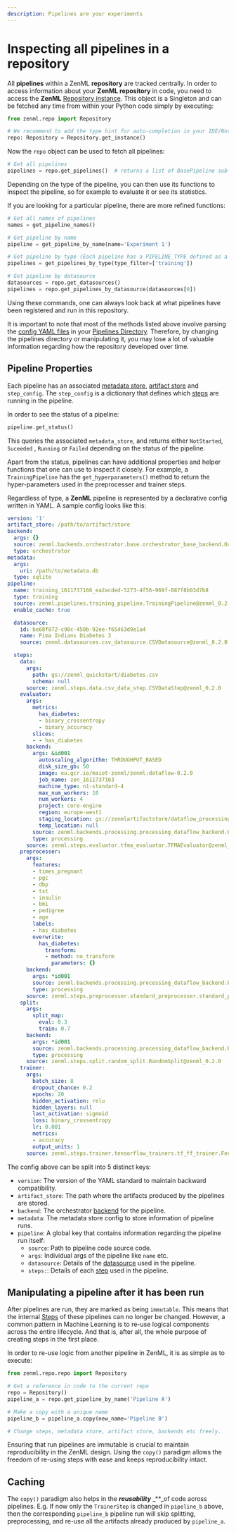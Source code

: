 ```yaml
---
description: Pipelines are your experiments
---
```


# Inspecting all pipelines in a repository

All **pipelines** within a ZenML **repository** are tracked centrally. In order to access information about your **ZenML repository** in code, you need to access the **ZenML** [Repository instance](https://github.com/zenml-io/zenml/tree/e03186485a4d97ca52ee0268d9168304783fdd47/docs/book/api-reference/zenml/zenml.repo.md#zenml-repo-package). This object is a Singleton and can be fetched any time from within your Python code simply by executing:

```python
from zenml.repo import Repository

# We recommend to add the type hint for auto-completion in your IDE/Notebook
repo: Repository = Repository.get_instance()
```

Now the `repo` object can be used to fetch all pipelines:

```python
# Get all pipelines
pipelines = repo.get_pipelines()  # returns a list of BasePipeline sub-classed objects
```

Depending on the type of the pipeline, you can then use its functions to inspect the pipeline, so for example to evaluate it or see its statistics.

If you are looking for a particular pipeline, there are more refined functions:

```python
# Get all names of pipelines
names = get_pipeline_names()

# Get pipeline by name
pipeline = get_pipeline_by_name(name='Experiment 1')

# Get pipeline by type (Each pipeline has a PIPELINE_TYPE defined as a string)
pipelines = get_pipelines_by_type(type_filter=['training'])

# Get pipeline by datasource
datasources = repo.get_datasources()
pipelines = repo.get_pipelines_by_datasource(datasources[0])
```

Using these commands, one can always look back at what pipelines have been registered and run in this repository.

It is important to note that most of the methods listed above involve parsing the [config YAML files](http://docs.zenml.io.s3-website.eu-central-1.amazonaws.com/pipelines/what-is-a-pipeline.html) in your [Pipelines Directory](http://docs.zenml.io.s3-website.eu-central-1.amazonaws.com/repository/pipeline-directory.html). Therefore, by changing the pipelines directory or manipulating it, you may lose a lot of valuable information regarding how the repository developed over time.

## Pipeline Properties

Each pipeline has an associated [metadata store](../core-concepts.md#metadata-store), [artifact store](../core-concepts.md#artifact-store) and `step_config`. The `step_config` is a dictionary that defines which [steps](../core-concepts.md#steps) are running in the pipeline.

In order to see the status of a pipeline:

```python
pipeline.get_status()
```

This queries the associated `metadata_store`, and returns either `NotStarted`, `Suceeded` , `Running` or `Failed` depending on the status of the pipeline.

Apart from the status, pipelines can have additional properties and helper functions that one can use to inspect it closely. For example, a `TrainingPipeline` has the `get_hyperparameters()` method to return the hyper-parameters used in the preprocesser and trainer steps.

Regardless of type, a **ZenML** pipeline is represented by a declarative config written in YAML. A sample config looks like this:

```yaml
version: '1'
artifact_store: /path/to/artifact/store
backend:
  args: {}
  source: zenml.backends.orchestrator.base.orchestrator_base_backend.OrchestratorBaseBackend@zenml_0.2.0
  type: orchestrator
metadata:
  args:
    uri: /path/to/metadata.db
  type: sqlite
pipeline:
  name: training_1611737166_ea2acded-5273-4f56-969f-087f8b03d7b8
  type: training
  source: zenml.pipelines.training_pipeline.TrainingPipeline@zenml_0.2.0
  enable_cache: true

  datasource:
    id: be68f872-c90c-450b-92ee-f65463d9e1a4
    name: Pima Indians Diabetes 3
    source: zenml.datasources.csv_datasource.CSVDatasource@zenml_0.2.0

  steps:
    data:
      args:
        path: gs://zenml_quickstart/diabetes.csv
        schema: null
      source: zenml.steps.data.csv_data_step.CSVDataStep@zenml_0.2.0
    evaluator:
      args:
        metrics:
          has_diabetes:
          - binary_crossentropy
          - binary_accuracy
        slices:
        - - has_diabetes
      backend:
        args: &id001
          autoscaling_algorithm: THROUGHPUT_BASED
          disk_size_gb: 50
          image: eu.gcr.io/maiot-zenml/zenml:dataflow-0.2.0
          job_name: zen_1611737163
          machine_type: n1-standard-4
          max_num_workers: 10
          num_workers: 4
          project: core-engine
          region: europe-west1
          staging_location: gs://zenmlartifactstore/dataflow_processing/staging
          temp_location: null
        source: zenml.backends.processing.processing_dataflow_backend.ProcessingDataFlowBackend@zenml_0.2.0
        type: processing
      source: zenml.steps.evaluator.tfma_evaluator.TFMAEvaluator@zenml_0.2.0
    preprocesser:
      args:
        features:
        - times_pregnant
        - pgc
        - dbp
        - tst
        - insulin
        - bmi
        - pedigree
        - age
        labels:
        - has_diabetes
        overwrite:
          has_diabetes:
            transform:
            - method: no_transform
              parameters: {}
      backend:
        args: *id001
        source: zenml.backends.processing.processing_dataflow_backend.ProcessingDataFlowBackend@zenml_0.2.0
        type: processing
      source: zenml.steps.preprocesser.standard_preprocesser.standard_preprocesser.StandardPreprocesser@zenml_0.2.0
    split:
      args:
        split_map:
          eval: 0.3
          train: 0.7
      backend:
        args: *id001
        source: zenml.backends.processing.processing_dataflow_backend.ProcessingDataFlowBackend@zenml_0.2.0
        type: processing
      source: zenml.steps.split.random_split.RandomSplit@zenml_0.2.0
    trainer:
      args:
        batch_size: 8
        dropout_chance: 0.2
        epochs: 20
        hidden_activation: relu
        hidden_layers: null
        last_activation: sigmoid
        loss: binary_crossentropy
        lr: 0.001
        metrics:
        - accuracy
        output_units: 1
      source: zenml.steps.trainer.tensorflow_trainers.tf_ff_trainer.FeedForwardTrainer@zenml_0.2.0
```

The config above can be split into 5 distinct keys:

* `version`: The version of the YAML standard to maintain backward compatibility.
* `artifact_store`: The path where the artifacts produced by the pipelines are stored.
* `backend`: The orchestrator [backend](inspecting-all-pipelines.md) for the pipeline.
* `metadata`: The metadata store config to store information of pipeline runs.
* `pipeline`: A global key that contains information regarding the pipeline run itself:
  * `source`: Path to pipeline code source code.
  * `args`: Individual args of the pipeline like `name` etc.
  * `datasource`: Details of the [datasource](../starter-guide/datasource.md) used in the pipeline.
  * `steps:`: Details of each [step](https://github.com/zenml-io/zenml/tree/beef951a0f0f146c6f8e16e4ad759262acbcdfdd/docs/book/api-reference/zenml/zenml.steps) used in the pipeline.

## Manipulating a pipeline after it has been run

After pipelines are run, they are marked as being `immutable`. This means that the internal [Steps](https://github.com/zenml-io/zenml/tree/beef951a0f0f146c6f8e16e4ad759262acbcdfdd/docs/book/api-reference/zenml/zenml.steps) of these pipelines can no longer be changed. However, a common pattern in Machine Learning is to re-use logical components across the entire lifecycle. And that is, after all, the whole purpose of creating steps in the first place.

In order to re-use logic from another pipeline in ZenML, it is as simple as to execute:

```python
from zenml.repo.repo import Repository

# Get a reference in code to the current repo
repo = Repository()
pipeline_a = repo.get_pipeline_by_name('Pipeline A')

# Make a copy with a unique name
pipeline_b = pipeline_a.copy(new_name='Pipeline B')

# Change steps, metadata store, artifact store, backends etc freely.
```

Ensuring that run pipelines are immutable is crucial to maintain reproducibility in the ZenML design. Using the `copy()` paradigm allows the freedom of re-using steps with ease and keeps reproducibility intact.

## Caching

The `copy()` paradigm also helps in the _**reusability**_ _\*\*_of code across pipelines. E.g. If now only the `TrainerStep` is changed in `pipeline_b` above, then the corresponding `pipeline_b` pipeline run will skip splitting, preprocessing, and re-use all the artifacts already produced by `pipeline_a`.

